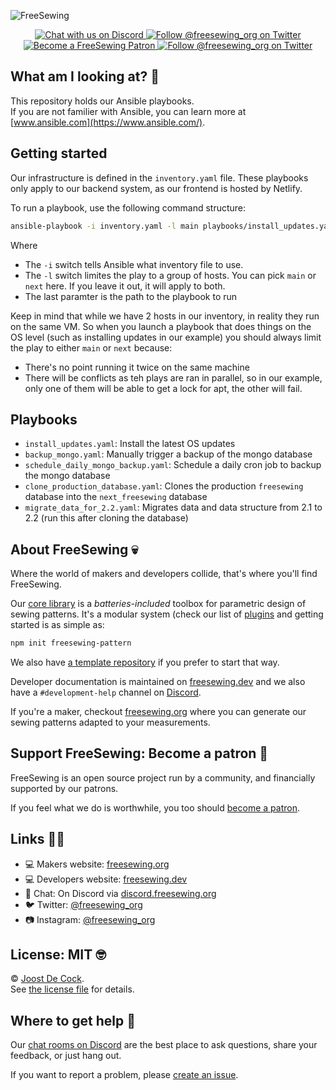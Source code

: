 ![FreeSewing](https://freesewing.org/banner.jpg)
<p align='center'><a
  href="https://chat.freesewing.org"
  title="Chat with us on Discord"
  ><img src="https://img.shields.io/discord/698854858052075530?label=Chat%20on%20Discord"
  alt="Chat with us on Discord"/>
  </a><a
  href="https://twitter.com/freesewing_org"
  title="Follow @freesewing_org on Twitter"
  ><img src="https://img.shields.io/badge/%F3%A0%80%A0-Follow%20us-blue.svg?logo=twitter&logoColor=white&logoWidth=15"
  alt="Follow @freesewing_org on Twitter"/>
  </a><a
  href="https://freesewing.org/patrons/join"
  title="Become a FreeSewing Patron"
  ><img src="https://img.shields.io/badge/%F3%A0%80%A0-Support%20us-blueviolet.svg?logo=cash-app&logoColor=white&logoWidth=15"
  alt="Become a FreeSewing Patron"/>
  </a><a
  href="https://instagram.com/freesewing_org"
  title="Follow @freesewing_org on Twitter"
  ><img src="https://img.shields.io/badge/%F3%A0%80%A0-Follow%20us-E4405F.svg?logo=instagram&logoColor=white&logoWidth=15"
  alt="Follow @freesewing_org on Twitter"/>
  </a></p>

## What am I looking at? 🤔

This repository holds our Ansible playbooks.  
If you are not familier with Ansible, you can learn more at [www.ansible.com](https://www.ansible.com/).

## Getting started

Our infrastructure is defined in the `inventory.yaml` file. 
These playbooks only apply to our backend system, as our frontend is hosted by Netlify.

To run a playbook, use the following command structure:

```bash
ansible-playbook -i inventory.yaml -l main playbooks/install_updates.yaml
```

Where

 - The `-i` switch tells Ansible what inventory file to use.
 - The `-l` switch limites the play to a group of hosts. 
 You can pick `main` or `next` here. If you leave it out, it will apply to both.
 - The last paramter is the path to the playbook to run

Keep in mind that while we have 2 hosts in our inventory, in reality they run on the same VM.
So when you launch a playbook that does things on the OS level (such as installing updates in
our example) you should always limit the play  to either `main` or `next` because:

 - There's no point running it twice on the same machine
 - There will be conflicts as teh plays are ran in parallel, 
 so in our example, only one of them will be able to get a lock for apt, 
 the other will fail.

## Playbooks

 - `install_updates.yaml`: Install the latest OS updates
 - `backup_mongo.yaml`: Manually trigger a backup of the mongo database
 - `schedule_daily_mongo_backup.yaml`: Schedule a daily cron job to backup the mongo database
 - `clone_production_database.yaml`: Clones the production `freesewing` database into the `next_freesewing` database
 - `migrate_data_for_2.2.yaml`: Migrates data and data structure from 2.1 to 2.2 (run this after cloning the database)

## About FreeSewing 💀

Where the world of makers and developers collide, that's where you'll find FreeSewing.

Our [core library](https://freesewing.dev/) is a *batteries-included* toolbox
for parametric design of sewing patterns. It's a modular system (check our list
of [plugins](https://freesewing.dev/plugins) and getting started is as simple as:

```bash
npm init freesewing-pattern
```

We also have [a template repository](https://github.com/freesewing/pattern) if you prefer to start that way.

Developer documentation is maintained on [freesewing.dev](https://freesewing.dev/) and
we also have a `#development-help` channel on [Discord](https://discord.freesewing.org/).

If you're a maker, checkout [freesewing.org](https://freesewing.org/) where you can generate
our sewing patterns adapted to your measurements.

## Support FreeSewing: Become a patron 🥰

FreeSewing is an open source project run by a community, 
and financially supported by our patrons.

If you feel what we do is worthwhile, you too 
should [become a patron](https://freesewing.org/patrons/join).

## Links 👩‍💻

 - 💻 Makers website: [freesewing.org](https://freesewing.org)
 - 💻 Developers website: [freesewing.dev](https://freesewing.org)
 - 💬 Chat: On Discord via [discord.freesewing.org](https://discord.freesewing.org/)
 - 🐦 Twitter: [@freesewing_org](https://twitter.com/freesewing_org)
 - 📷 Instagram: [@freesewing_org](https://instagram.com/freesewing_org)

## License: MIT 🤓

© [Joost De Cock](https://github.com/joostdecock).  
See [the license file](https://github.com/freesewing/freesewing/blob/develop/LICENSE) for details.

## Where to get help 🤯

Our [chat rooms on Discord](https://discord.freesewing.org) are the best place to ask questions,
share your feedback, or just hang out.

If you want to report a problem, please [create an issue](https://github.com/freesewing/freesewing/issues/new).

